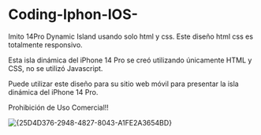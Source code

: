 # Coding-Iphon-IOS-

Imito 14Pro Dynamic Island usando solo html y css. Este diseño html css es totalmente responsivo.

Esta isla dinámica del iPhone 14 Pro se creó utilizando únicamente HTML y CSS, no se utilizó Javascript.

Puede utilizar este diseño para su sitio web móvil para presentar la isla dinámica del iPhone 14 Pro.

Prohibición de Uso Comercial!!


![{25D4D376-2948-4827-8043-A1FE2A3654BD}](https://github.com/user-attachments/assets/5d76fbf1-fac3-4c24-9488-299ddb6a8f59)
